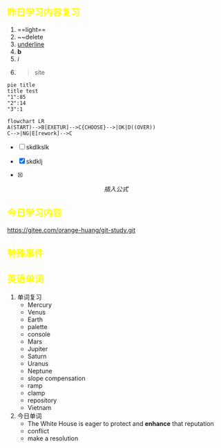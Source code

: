 ## <font color="yellow">昨日学习内容复习</font>
1. ==light==
2. ~~delete
3. <u> underline</U>
4. **b**
5. *i*
6. > site
``` mermaid
pie title
title test
"1":85
"2":14
"3":1

```

``` mermaid
flowchart LR
A(START)-->B[EXETUR]-->C{CHOOSE}-->|OK|D((OVER))
C-->|NG|E[rework]-->C
```

- [ ] skdlkslk
- [x] skdklj


- [x]
$$
插入公式
$$
## <font color="yellow">今日学习内容</font>
https://gitee.com/orange-huang/git-study.git
## <font color="yellow">特殊事件</font>
## <font color="yellow">英语单词</font>

1. 单词复习
	- Mercury
	- Venus
	- Earth
	- palette
	- console
	- Mars
	- Jupiter
	- Saturn
	- Uranus
	- Neptune
	- slope compensation
	- ramp
	- clamp
	- repository
	- Vietnam
1. 今日单词
	- The White House is eager to protect and **enhance** that reputation
	- conflict
	- make a resolution


